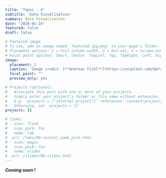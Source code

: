 ```yaml
---
title: 'Topic - 4'
subtitle: 'Data Visualisation'
summary: Data Visualisation
date: "2020-01-24"
featured: false
draft: false

# Featured image
# To use, add an image named `featured.jpg/png` to your page's folder.
# Placement options: 1 = Full column width, 2 = Out-set, 3 = Screen-width
# Focal point options: Smart, Center, TopLeft, Top, TopRight, Left, Right, BottomLeft, Bottom, BottomRight
image:
  placement: 2
  caption: 'Image credit: [**Andreas Fickl**](https://unsplash.com/@afafa) on Unsplash'
  focal_point: ""
  preview_only: yes

# Projects (optional).
#   Associate this post with one or more of your projects.
#   Simply enter your project's folder or file name without extension.
#   E.g. `projects = ["internal-project"]` references `content/project/deep-learning/index.md`.
#   Otherwise, set `projects = []`.
projects: []

# links:
# - icon: flask
#   icon_pack: fas
#   name: lab
#  url: /labs/00-install_name_plot.html
# - icon: magic
#   icon_pack: fas
#   name: slides
#  url: /slides/00-slides.html
---
```


<!-- Data visualisation using mainly R package `ggplot2`. -->

***Coming soon !***


